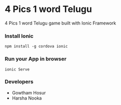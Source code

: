# 4 Pics 1 word Telugu #

4 Pics 1 word Telugu game built with Ionic Framework

### Install Ionic ###

`npm install -g cordova ionic`

### Run your App in browser ###

`ionic Serve`

### Developers ###

* Gowtham Hosur
* Harsha Nooka